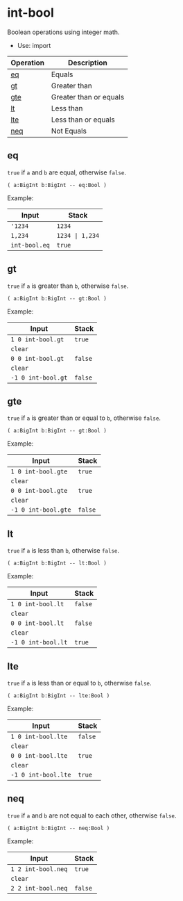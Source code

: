 <!-- mod: int-bool -->

# int-bool

Boolean operations using integer math.

- Use: import

<!-- index -->

| Operation         | Description
|-------------------|----------------
| [eq](#eq)         | Equals
| [gt](#gt)         | Greater than
| [gte](#gte)       | Greater than or equals
| [lt](#lt)         | Less than
| [lte](#lte)       | Less than or equals
| [neq](#neq)       | Not Equals


## eq

`true` if `a` and `b` are equal, otherwise `false`.

    ( a:BigInt b:BigInt -- eq:Bool )

Example:

<!-- test: eq -->

| Input         | Stack
|---------------|------------------
| `'1234`       | `1234`
| `1,234`       | `1234 \| 1,234`
| `int-bool.eq` | `true`


## gt

`true` if `a` is greater than `b`, otherwise `false`.

    ( a:BigInt b:BigInt -- gt:Bool )

Example:

<!-- test: gt -->

| Input               | Stack
|---------------------|-------------
| `1 0 int-bool.gt`   | `true`
| `clear`             |
| `0 0 int-bool.gt`   | `false`
| `clear`             |
| `-1 0 int-bool.gt`  | `false`


## gte

`true` if `a` is greater than or equal to `b`, otherwise `false`.

    ( a:BigInt b:BigInt -- gt:Bool )

Example:

<!-- test: gte -->

| Input               | Stack
|---------------------|-------------
| `1 0 int-bool.gte`  | `true`
| `clear`             |
| `0 0 int-bool.gte`  | `true`
| `clear`             |
| `-1 0 int-bool.gte` | `false`


## lt

`true` if `a` is less than `b`, otherwise `false`.

    ( a:BigInt b:BigInt -- lt:Bool )

Example:

<!-- test: lt-->

| Input               | Stack
|---------------------|-------------
| `1 0 int-bool.lt`   | `false`
| `clear`             |
| `0 0 int-bool.lt`   | `false`
| `clear`             |
| `-1 0 int-bool.lt`  | `true`


## lte

`true` if `a` is less than or equal to `b`, otherwise `false`.

    ( a:BigInt b:BigInt -- lte:Bool )

Example:

<!-- test: lte -->

| Input               | Stack
|---------------------|-------------
| `1 0 int-bool.lte`  | `false`
| `clear`             |
| `0 0 int-bool.lte`  | `true`
| `clear`             |
| `-1 0 int-bool.lte` | `true`


## neq

`true` if `a` and `b` are not equal to each other, otherwise `false`.

    ( a:BigInt b:BigInt -- neq:Bool )

Example:

<!-- test: neq -->

| Input              | Stack
|--------------------|-------------
| `1 2 int-bool.neq` | `true`
| `clear`            |
| `2 2 int-bool.neq` | `false`


